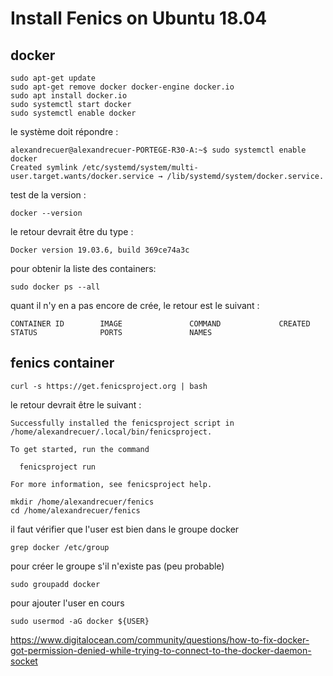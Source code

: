 # Install Fenics on Ubuntu 18.04

## docker

```
sudo apt-get update
sudo apt-get remove docker docker-engine docker.io
sudo apt install docker.io
sudo systemctl start docker
sudo systemctl enable docker
```
le système doit répondre :

```
alexandrecuer@alexandrecuer-PORTEGE-R30-A:~$ sudo systemctl enable docker
Created symlink /etc/systemd/system/multi-user.target.wants/docker.service → /lib/systemd/system/docker.service.

```

test de la version :
```
docker --version
```
le retour devrait être du type :
```
Docker version 19.03.6, build 369ce74a3c
```

pour obtenir la liste des containers:
```
sudo docker ps --all
```
quant il n'y en a pas encore de crée, le retour est le suivant :
```
CONTAINER ID        IMAGE               COMMAND             CREATED             STATUS              PORTS               NAMES 
```
## fenics container

```
curl -s https://get.fenicsproject.org | bash
```
le retour devrait être le suivant :
```
Successfully installed the fenicsproject script in /home/alexandrecuer/.local/bin/fenicsproject.

To get started, run the command

  fenicsproject run

For more information, see fenicsproject help.
```

```
mkdir /home/alexandrecuer/fenics
cd /home/alexandrecuer/fenics
```

il faut vérifier que l'user est bien dans le groupe docker
```
grep docker /etc/group
```

pour créer le groupe s'il n'existe pas (peu probable)
```
sudo groupadd docker
```

pour ajouter l'user en cours

```
sudo usermod -aG docker ${USER}
```

https://www.digitalocean.com/community/questions/how-to-fix-docker-got-permission-denied-while-trying-to-connect-to-the-docker-daemon-socket
